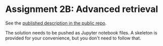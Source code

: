 # Assignment 2B: Advanced retrieval

See the [published description in the public repo](https://github.com/kbalog/uis-dat640-fall2019/tree/master/assignments/assignment-2b).

The solution needs to be pushed as Jupyter notebook files. A skeleton is provided for your convenience, but you don't need to follow that.
